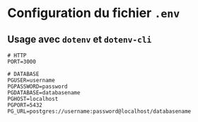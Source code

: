 # Configuration du fichier `.env`

## Usage avec `dotenv` et `dotenv-cli`

```env
# HTTP
PORT=3000

# DATABASE
PGUSER=username
PGPASSWORD=password
PGDATABASE=databasename
PGHOST=localhost
PGPORT=5432
PG_URL=postgres://username:password@localhost/databasename
```
